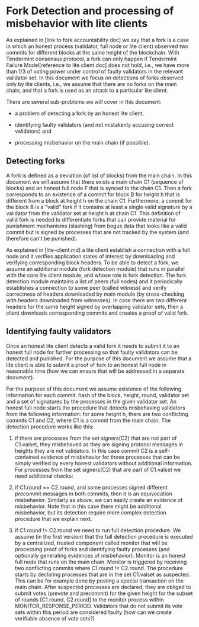 # Fork Detection and processing of misbehavior with lite clients

As explained in [link to fork accountability doc] we say that a fork is a case in which an honest process (validator, full node or lite client)
observed two commits for different blocks at the same height of the blockchain. With Tendermint consensus protocol, a fork can only
happen if Tendermint Failure Model[reference to lite client doc] does not hold, i.e., we have more than 1/3 of voting power under control
of faulty validators in the relevant validator set.
In this document we focus on detections of forks observed only by lite clients, i.e., we assume that there are no forks 
on the main chain, and that a fork is used as an attack to a particular lite client.

There are several sub-problems we will cover in this document:

- a problem of detecting a fork by an honest lite client,
  
- identifying faulty validators (and not mistakenly accusing correct validators) and
  
- processing misbehavior on the main chain (if possible).  

## Detecting forks

A fork is defined as a deviation (of list of blocks) from the main chain. In this document we will assume that there exists 
a main chain C1 (sequence of blocks) and an honest full node F that is synced to the chain C1. Then a fork corresponds 
to an existence of a commit for block B for height h that is different from a block at height h
on the chain C1. Furthermore, a commit for the block B is a "valid" fork if it contains at least a single valid signature 
by a validator from the validator set at height h at chain C1. This definition of valid fork is needed to differentiate
forks that can provide material for punishment mechanisms (slashing) from bogus data that looks like a valid commit
but is signed by processes that are not tracked by the system (and therefore can't be punished).

As explained in [lite-client.md] a lite client establish a connection with a full node and it verifies application states 
of interest by downloading and verifying corresponding block headers. To be able to detect a fork, we assume an additional 
module (fork detection module) that runs in parallel with the core lite client module, and whose role is fork detection. 
The fork detection module maintains a list of peers (full nodes) and it periodically establishes a connection to some peer 
(called witness) and verify correctness of headers downloaded by main module (by cross-checking with headers downloaded
from witnesses). In case there are two different headers for the same height signed by overlapping validator sets,
then a client downloads corresponding commits and creates a proof of valid fork.

## Identifying faulty validators 

Once an honest lite client detects a valid fork it needs to submit it to an honest full node for further processing so
that faulty validators can be detected and punished. For the purpose of this document we assume that a lite client
is able to submit a proof of fork to an honest full node in reasonable time (how we can ensure that will be addressed in a
separate document). 

For the purpose of this document we assume existence of the following information for each commit: hash of the block, 
height, round, validator set and a set of signatures by the processes in the given validator set. An honest full node starts
the procedure that detects misbehaving validators from the following information: for some height h, there are two
conflicting commits C1 and C2, where C1 is a commit from the main chain. The detection procedure works like this:  

1) if there are processes from the set signers(C2) that are not part of C1.valset, they misbehaved as they are signing 
   protocol messages in heights they are not validators. In this case commit C2 is a self-contained evidence of misbehavior 
   for those processes that can be simply verified by every honest validators without additional information.  
   For processes from the set signers(C2) that are part of C1.valset we need additional checks:

2) if C1.round == C2.round, and some processes signed different precommit messages in both commits, then it is an 
   equivocation misbehavior. Similarly as above, we can easily create an evidence of misbehavior. Note that in this case
   there might be additional misbehavior, but its detection require more complex detection procedure that we explain next.  

3) if C1.round != C2.round we need to run full detection procedure. We assume (in the first version) that the full detection
   procedure is executed by a centralized, trusted component called monitor that will be processing proof of forks and 
   identifying faulty processes (and optionally generating evidences of misbehavior). Monitor is an honest full node that runs 
   on the main chain. Monitor is triggered by receiving two conflicting commits where C1.round != C2.round. The procedure starts
   by declaring processes that are in the set C1.valset as suspected. This can be for example done by posting a special transaction
   on the main chain. After suspected processes are declared, they are obliged to submit votes (prevote and precommit) for 
   the given height for the subset of rounds [C1.round, C2.round] to the monitor process within MONITOR_RESPONSE_PERIOD.
   Validators that do not submit its vote sets within this period are considered faulty (how can we create verifiable
   absence of vote sets?) 
